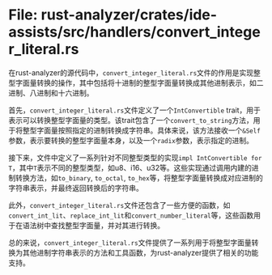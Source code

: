 # File: rust-analyzer/crates/ide-assists/src/handlers/convert_integer_literal.rs

在rust-analyzer的源代码中，`convert_integer_literal.rs`文件的作用是实现整型字面量转换的操作，其中包括将十进制的整型字面量转换成其他进制表示，如二进制、八进制和十六进制。

首先，`convert_integer_literal.rs`文件定义了一个`IntConvertible` trait，用于表示可以转换整型字面量的类型。该trait包含了一个`convert_to_string`方法，用于将整型字面量按照指定的进制转换成字符串。具体来说，该方法接收一个`&Self`参数，表示要转换的整型字面量本身，以及一个`radix`参数，表示指定的进制。

接下来，文件中定义了一系列针对不同整型类型的实现`impl IntConvertible for T`，其中`T`表示不同的整型类型，如u8、i16、u32等。这些实现通过调用内建的进制转换方法，如`to_binary`, `to_octal`, `to_hex`等，将整型字面量转换成对应进制的字符串表示，并最终返回转换后的字符串。

此外，`convert_integer_literal.rs`文件还包含了一些方便的函数，如`convert_int_lit`、`replace_int_lit`和`convert_number_literal`等，这些函数用于在语法树中查找整型字面量，并对其进行转换。

总的来说，`convert_integer_literal.rs`文件提供了一系列用于将整型字面量转换为其他进制字符串表示的方法和工具函数，为rust-analyzer提供了相关的功能支持。


